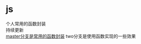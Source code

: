 # js
<div>个人常用的函数封装</div>
<div>持续更新</div>
<a href="https://github.com/luziteng/js">master分支是常用的函数封装</a>
<a>two分支是使用函数实现的一些效果</div>
